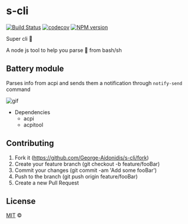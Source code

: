 # s-cli

[![Build Status](https://travis-ci.org/George-Aidonidis/s-cli.svg?branch=master)](https://travis-ci.org/George-Aidonidis/s-cli) [![codecov](https://codecov.io/gh/George-Aidonidis/s-cli/badge.svg?branch=master)](https://codecov.io/gh/George-Aidonidis/s-cli?branch=master) [![NPM version](https://img.shields.io/npm/v/@george-aidonidis/s-cli.svg?style=flat)](https://www.npmjs.com/package/@george-aidonidis/s-cli)

Super cli 🦸

A node js tool to help you parse 💩 from bash/sh

## Battery module

Parses info from acpi and sends them a notification through `notify-send` command

![gif](https://i.imgur.com/gJhRoGo.gif)

- Dependencies
  - acpi
  - acpitool

## Contributing

1. Fork it (<https://github.com/George-Aidonidis/s-cli/fork>)
2. Create your feature branch (git checkout -b feature/fooBar)
3. Commit your changes (git commit -am 'Add some fooBar')
4. Push to the branch (git push origin feature/fooBar)
5. Create a new Pull Request

## License

[MIT](./license) ©
